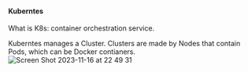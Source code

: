 #### Kuberntes
What is K8s: container orchestration service.

Kuberntes manages a Cluster. Clusters are made by Nodes that contain Pods, which can be Docker contianers.
![Screen Shot 2023-11-16 at 22 49 31](https://github.com/carlo088/iac_duke_course/assets/96287482/a1e52e7b-dcb8-4b94-9c7d-9832942a310c)
